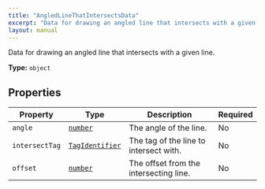 ```yaml
---
title: "AngledLineThatIntersectsData"
excerpt: "Data for drawing an angled line that intersects with a given line."
layout: manual
---
```


Data for drawing an angled line that intersects with a given line.

**Type:** `object`





## Properties

| Property | Type | Description | Required |
|----------|------|-------------|----------|
| `angle` |[`number`](/docs/kcl/types/number)| The angle of the line. | No |
| `intersectTag` |[`TagIdentifier`](/docs/kcl/types#tag-identifier)| The tag of the line to intersect with. | No |
| `offset` |[`number`](/docs/kcl/types/number)| The offset from the intersecting line. | No |


